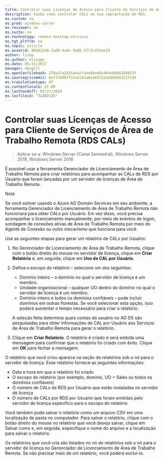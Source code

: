 ```yaml
---
title: Controlar suas Licenças de Acesso para Cliente de Serviços de Área de Trabalho Remota (RDS CALs)
description: Saiba como controlar CALs em sua implantação do RDS.
ms.custom: na
ms.prod: windows-server
ms.reviewer: na
ms.suite: na
ms.technology: remote-desktop-services
ms.tgt_pltfrm: na
ms.topic: article
ms.assetid: 80d82d30-3ad0-4a8c-9a9b-2773c47eee19
author: lizap
ms.author: elizapo
ms.date: 05/11/2017
manager: dongill
ms.openlocfilehash: 278aa7a2d35aeacfaee8deddcd64e668a320853f
ms.sourcegitcommit: 6aff3d88ff22ea141a6ea6572a5ad8dd6321f199
ms.translationtype: HT
ms.contentlocale: pt-BR
ms.lasthandoff: 09/27/2019
ms.locfileid: "71387125"
---
```

# <a name="track-your-remote-desktop-services-client-access-licenses-rds-cals"></a>Controlar suas Licenças de Acesso para Cliente de Serviços de Área de Trabalho Remota (RDS CALs)

>Aplica-se a: Windows Server (Canal Semestral), Windows Server 2019, Windows Server 2016

É possível usar a ferramenta Gerenciador de Licenciamento de Área de Trabalho Remota para criar relatórios para acompanhar as CALs de RDS por Usuário que foram lançadas por um servidor de licenças de Área de Trabalho Remota.

> [!NOTE]
>  Se você estiver usando o Azure AD Domain Services em seu ambiente, a ferramenta Gerenciador de Licenciamento de Área de Trabalho Remota não funcionará para obter CALs por Usuário. Em vez disso, você precisa acompanhar o licenciamento manualmente, por meio de eventos de logon, sondagem de conexões ativas de Área de Trabalho Remota por meio do Agente de Conexão ou outro mecanismo que funciona para você. 

Use as seguintes etapas para gerar um relatório de CALs por Usuário:

1. No Gerenciador de Licenciamento de Área de Trabalho Remota, clique com o botão direito do mouse no servidor de licença, clique em **Criar Relatório** e, em seguida, clique em **Uso de CAL por Usuário**.
2. Defina o escopo do relatório – selecione um dos seguintes:
   - Domínio inteiro – o domínio no qual o servidor de licença é um membro.
   - Unidade organizacional – qualquer UO dentro do domínio no qual o servidor de licença é um membro.
   - Domínio inteiro e todos os domínios confiáveis – pode incluir domínios em outras florestas. Se você selecionar esta opção, isso poderá aumentar o tempo necessário para criar o relatório.

   A seleção feita determina quais contas de usuário no AD DS são pesquisadas para obter informações de CAL por Usuário aos Serviços de Área de Trabalho Remota para gerar o relatório.
3. Clique em **Criar Relatório**. O relatório é criado e será exibida uma mensagem para confirmar que o relatório foi criado com êxito. Clique em **OK** para fechar a mensagem.

O relatório que você criou aparece na seção de relatórios sob o nó para o servidor de licença. Esse relatório fornece as seguintes informações:

- Data e hora em que o relatório foi criado
- O escopo do relatório (por exemplo, domínio, UO = Sales ou todos os domínios confiáveis)
- O número de CALs de RDS por Usuário que estão instaladas no servidor de licença
- O número de CALs por RDS por Usuário que foram emitidas pelo servidor de licença específico para o escopo do relatório

Você também pode salvar o relatório como um arquivo CSV em uma localização de pasta no computador. Para salvar o relatório, clique com o botão direito do mouse no relatório que você deseja salvar, clique em Salvar como e, em seguida, especifique o nome do arquivo e a localização para salvar o relatório.

Os relatórios que você cria são listados no nó de relatórios sob o nó para o servidor de licença no Gerenciador de Licenciamento de Área de Trabalho Remota. Se não precisar mais de um relatório, você poderá excluí-lo.
